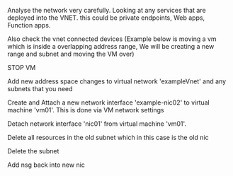 Analyse the network very carefully. Looking at any services that are deployed into the VNET. this could be private endpoints, Web apps, Function apps.

Also check the vnet connected devices (Example below is moving a vm which is inside a overlapping address range, We will be creating a new range and subnet and moving the VM over) 

STOP VM

Add new address space changes to virtual network 'exampleVnet' and any subnets that you need

Create and Attach a new network interface 'example-nic02' to virtual machine 'vm01'. This is done via VM network settings

Detach network interface 'nic01' from virtual machine 'vm01'.

Delete all resources in the old subnet which in this case is the old nic

Delete the subnet

Add nsg back into new nic
